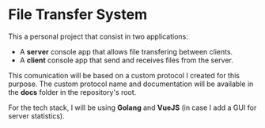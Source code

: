 # File Transfer System
This a personal project that consist in two applications:
* A **server** console app that allows file transfering between clients.
* A **client** console app that send and receives files from the server.

This comunication will be based on a custom protocol I created for this purpose. The custom protocol name and documentation will be available in the **docs** folder in the repository's root.

For the tech stack, I will be using **Golang** and **VueJS** (in case I add a GUI for server statistics).

